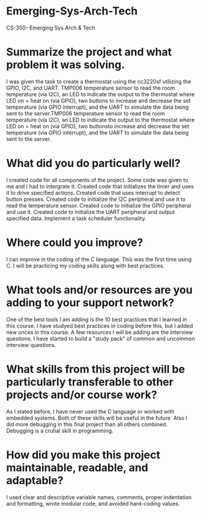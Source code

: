 # Emerging-Sys-Arch-Tech
CS-350- Emerging Sys Arch &amp; Tech 

# Summarize the project and what problem it was solving.
I was given the task to create a thermostat using the cc3220sf utilizing the GPIO, I2C, and UART. TMP006 temperature sensor to read the room temperature (via I2C), an LED to indicate the output to the thermostat where LED on = heat on (via GPIO), two buttons to increase and decrease the set temperature (via GPIO interrupt), and the UART to simulate the data being sent to the server.TMP006 temperature sensor to read the room temperature (via I2C), an LED to indicate the output to the thermostat where LED on = heat on (via GPIO), two buttonsto increase and decrease the set temperature (via GPIO interrupt), and the UART to simulate the data being sent to the server.

# What did you do particularly well?
I created code for all components of the project. Some code was given to me and I had to intergrate it. Created code that initializes the timer and uses it to drive specified actions. Created code that uses interrupt to detect button presses. Created code to initialize the I2C peripheral and use it to read the temperature sensor. Created code to initialize the GPIO peripheral and use it. Created code to initialize the UART peripheral and output specified data. Implement a task scheduler functionality.

# Where could you improve?
I can improve in the coding of the C language. This was the first time using C. I will be practicing my coding skills along with best practices.

# What tools and/or resources are you adding to your support network?
One of the best tools I am adding is the 10 best practices that I learned in this course. I have studyed best practices in coding before this, but I added new onces in this course. A few resources I will be adding are the interview questions. I have started to build a "study pack" of common and uncommon interview questions. 

# What skills from this project will be particularly transferable to other projects and/or course work?
As I stated before, I have never used the C language or worked with embedded systems. Both of these skills will be useful in the future. Also I did more debugging in this final project than all others combined. Debugging is a crutial skill in programming. 

# How did you make this project maintainable, readable, and adaptable?
I used clear and descriptive variable names, comments, proper indentation and formatting, wrote modular code, and avoided hard-coding values.
